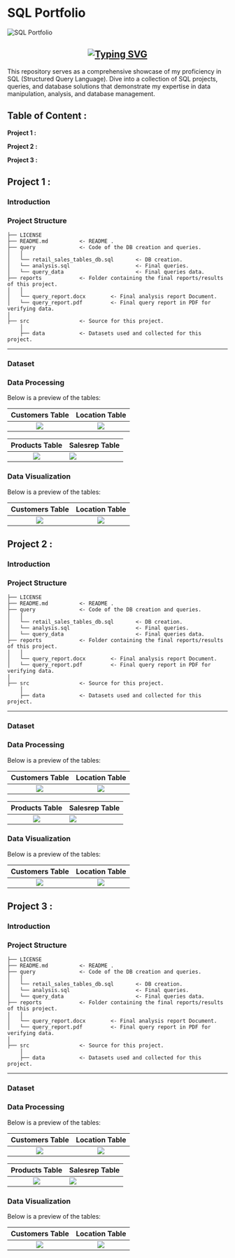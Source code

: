 # SQL Portfolio

![SQL Portfolio](https://github.com/fahrurrizalf/SQL_Portfolio/assets/109564854/1c247024-b343-4d09-a9b6-403ec4c69834)


<h2 align="center"><a href="https://git.io/typing-svg"><img src="https://readme-typing-svg.demolab.com?font=Fira+Code&size=25&pause=1000&color=000000&center=true&vCenter=true&width=700&lines=Welcome+to+Fahrurrizal's+SQL+Portfolio+%F0%9F%91%8B%F0%9F%8F%BB" alt="Typing SVG" /></a></h2>

This repository serves as a comprehensive showcase of my proficiency in SQL (Structured Query Language). Dive into a collection of SQL projects, queries, and database solutions that demonstrate my expertise in data manipulation, analysis, and database management.


## Table of Content :
 **Project 1 :**
 
 **Project 2 :**
 
 **Project 3 :**

## Project 1 :

### Introduction

### Project Structure

    ├── LICENSE
    ├── README.md          <- README .
    ├── query              <- Code of the DB creation and queries.
    │   │
    │   └── retail_sales_tables_db.sql       <- DB creation.
    │   └── analysis.sql                     <- Final queries.
    │   └── query_data                       <- Final queries data.
    ├── reports            <- Folder containing the final reports/results of this project.
    │   │
    │   └── query_report.docx        <- Final analysis report Document.
    │   └── query_report.pdf         <- Final query report in PDF for verifying data.
    │   
    ├── src                <- Source for this project.
        │
        ├── data           <- Datasets used and collected for this project.

--------

### Dataset

### Data Processing

Below is a preview of the tables:

Customers Table             |           Location Table
:--------------------------:|:------------------------:
![](customerQ.PNG)          |         ![](locationQ.PNG)

Products Table              |        Salesrep Table
:---------------------------:|:----------------------
![](productQ.PNG)             |     ![](salesrepQ.PNG)

### Data Visualization

Below is a preview of the tables:

Customers Table             |           Location Table
:--------------------------:|:------------------------:
![](customerQ.PNG)          |         ![](locationQ.PNG)

## Project 2 :

### Introduction

### Project Structure

    ├── LICENSE
    ├── README.md          <- README .
    ├── query              <- Code of the DB creation and queries.
    │   │
    │   └── retail_sales_tables_db.sql       <- DB creation.
    │   └── analysis.sql                     <- Final queries.
    │   └── query_data                       <- Final queries data.
    ├── reports            <- Folder containing the final reports/results of this project.
    │   │
    │   └── query_report.docx        <- Final analysis report Document.
    │   └── query_report.pdf         <- Final query report in PDF for verifying data.
    │   
    ├── src                <- Source for this project.
        │
        ├── data           <- Datasets used and collected for this project.

--------

### Dataset

### Data Processing

Below is a preview of the tables:

Customers Table             |           Location Table
:--------------------------:|:------------------------:
![](customerQ.PNG)          |         ![](locationQ.PNG)

Products Table              |        Salesrep Table
:---------------------------:|:----------------------
![](productQ.PNG)             |     ![](salesrepQ.PNG)

### Data Visualization

Below is a preview of the tables:

Customers Table             |           Location Table
:--------------------------:|:------------------------:
![](customerQ.PNG)          |         ![](locationQ.PNG)

## Project 3 :

### Introduction

### Project Structure

    ├── LICENSE
    ├── README.md          <- README .
    ├── query              <- Code of the DB creation and queries.
    │   │
    │   └── retail_sales_tables_db.sql       <- DB creation.
    │   └── analysis.sql                     <- Final queries.
    │   └── query_data                       <- Final queries data.
    ├── reports            <- Folder containing the final reports/results of this project.
    │   │
    │   └── query_report.docx        <- Final analysis report Document.
    │   └── query_report.pdf         <- Final query report in PDF for verifying data.
    │   
    ├── src                <- Source for this project.
        │
        ├── data           <- Datasets used and collected for this project.

--------

### Dataset

### Data Processing

Below is a preview of the tables:

Customers Table             |           Location Table
:--------------------------:|:------------------------:
![](customerQ.PNG)          |         ![](locationQ.PNG)

Products Table              |        Salesrep Table
:---------------------------:|:----------------------
![](productQ.PNG)             |     ![](salesrepQ.PNG)

### Data Visualization

Below is a preview of the tables:

Customers Table             |           Location Table
:--------------------------:|:------------------------:
![](customerQ.PNG)          |         ![](locationQ.PNG)





